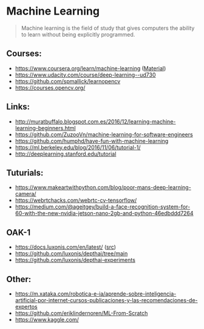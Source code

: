 Machine Learning
================


> Machine learning is the field of study that gives computers the ability to learn without being explicitly programmed.

Courses:
--------

* https://www.coursera.org/learn/machine-learning ([Material](http://cs229.stanford.edu/materials.html))
* https://www.udacity.com/course/deep-learning--ud730
* https://github.com/spmallick/learnopencv
* https://courses.opencv.org/

Links:
------

* http://muratbuffalo.blogspot.com.es/2016/12/learning-machine-learning-beginners.html
* https://github.com/ZuzooVn/machine-learning-for-software-engineers
* https://github.com/humphd/have-fun-with-machine-learning
* https://ml.berkeley.edu/blog/2016/11/06/tutorial-1/
* http://deeplearning.stanford.edu/tutorial

Tuturials:
---------

* https://www.makeartwithpython.com/blog/poor-mans-deep-learning-camera/
* https://webrtchacks.com/webrtc-cv-tensorflow/
* https://medium.com/@ageitgey/build-a-face-recognition-system-for-60-with-the-new-nvidia-jetson-nano-2gb-and-python-46edbddd7264

OAK-1
------

* https://docs.luxonis.com/en/latest/ ([src](https://github.com/luxonis/depthai-docs-website))
* https://github.com/luxonis/depthai/tree/main
* https://github.com/luxonis/depthai-experiments

Other:
-------
* https://m.xataka.com/robotica-e-ia/aprende-sobre-inteligencia-artificial-por-internet-cursos-publicaciones-y-las-recomendaciones-de-expertos
* https://github.com/eriklindernoren/ML-From-Scratch
* https://www.kaggle.com/
